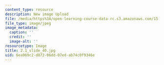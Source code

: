 ```yaml
---
content_type: resource
description: New image Upload
file: /media/https%3A/open-learning-course-data-rc.s3.amazonaws.com/15-s21-nuts-and-bolts-of-business-plans-january-iap-2014/6ea969c2d87206dd07edab74c0f9346e_2.1_slide_40.jpg
file_type: image/jpeg
image_metadata:
  caption: ''
  credit: ''
  image-alt: ''
resourcetype: Image
title: 2.1_slide_40.jpg
uid: 6ea969c2-d872-06dd-07ed-ab74c0f9346e
---
```

